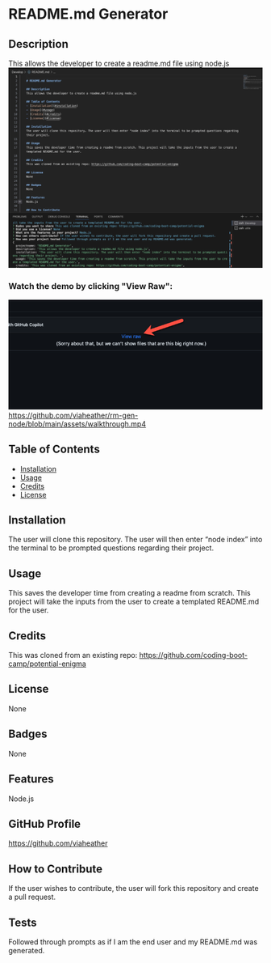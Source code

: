 # README.md Generator

## Description
This allows the developer to create a readme.md file using node.js
![Screenshot of app](assets/Screenshot.png)

### Watch the demo by clicking "View Raw":
![Click here when you go to the link](assets/instructions-video.png)
https://github.com/viaheather/rm-gen-node/blob/main/assets/walkthrough.mp4

## Table of Contents
- [Installation](#installation)
- [Usage](#usage)
- [Credits](#credits)
- [License](#license)

## Installation
The user will clone this repository. The user will then enter “node index” into the terminal to be prompted questions regarding their project. 

## Usage
This saves the developer time from creating a readme from scratch. This project will take the inputs from the user to create a templated README.md for the user.

## Credits
This was cloned from an existing repo: https://github.com/coding-boot-camp/potential-enigma

## License
None

## Badges
None

## Features
Node.js

## GitHub Profile
https://github.com/viaheather

## How to Contribute
If the user wishes to contribute, the user will fork this repository and create a pull request. 

## Tests
Followed through prompts as if I am the end user and my README.md was generated.
